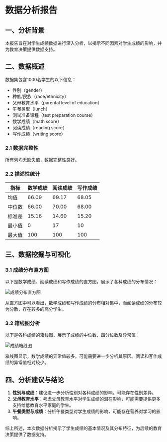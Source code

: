 # 数据分析报告

## 一、分析背景
本报告旨在对学生成绩数据进行深入分析，以揭示不同因素对学生成绩的影响，并为教育决策提供数据支持。

## 二、数据概述
数据集包含1000名学生的以下信息：
- 性别（gender）
- 种族/民族（race/ethnicity）
- 父母教育水平（parental level of education）
- 午餐类型（lunch）
- 测试准备课程（test preparation course）
- 数学成绩（math score）
- 阅读成绩（reading score）
- 写作成绩（writing score）

### 2.1 数据完整性
所有列均无缺失值，数据完整性良好。

### 2.2 描述性统计
| 指标          | 数学成绩 | 阅读成绩 | 写作成绩 |
|---------------|----------|----------|----------|
| 均值         | 66.09    | 69.17    | 68.05    |
| 中位数       | 66.00    | 70.00    | 68.00    |
| 标准差       | 15.16    | 14.60    | 15.20    |
| 最小值       | 0        | 17       | 10       |
| 最大值       | 100      | 100      | 100      |

## 三、数据挖掘与可视化

### 3.1 成绩分布直方图
以下是数学成绩、阅读成绩和写作成绩的直方图，展示了各科成绩的分布情况：

![成绩分布直方图](path_to_histogram_image)

从直方图中可以看出，数学成绩和写作成绩的分布相对集中，而阅读成绩的分布较为分散，存在较多的高分学生。

### 3.2 箱线图分析
以下是各科成绩的箱线图，展示了成绩的中位数、四分位数及异常值：

![成绩箱线图](path_to_boxplot_image)

箱线图显示，数学成绩的异常值较多，可能需要进一步分析其原因。阅读和写作成绩的异常值相对较少。

## 四、分析建议与结论
1. **性别与成绩**：建议进一步分析性别对各科成绩的影响，可能存在性别差异。
2. **父母教育水平**：考虑父母教育水平对学生成绩的潜在影响，可能需要提供更多支持给低教育水平家庭的学生。
3. **午餐类型与成绩**：分析午餐类型对学生成绩的影响，可能存在营养对学习的影响。

综上所述，本次数据分析揭示了学生成绩的基本情况及其分布特征，为后续的教育决策提供了数据支持。